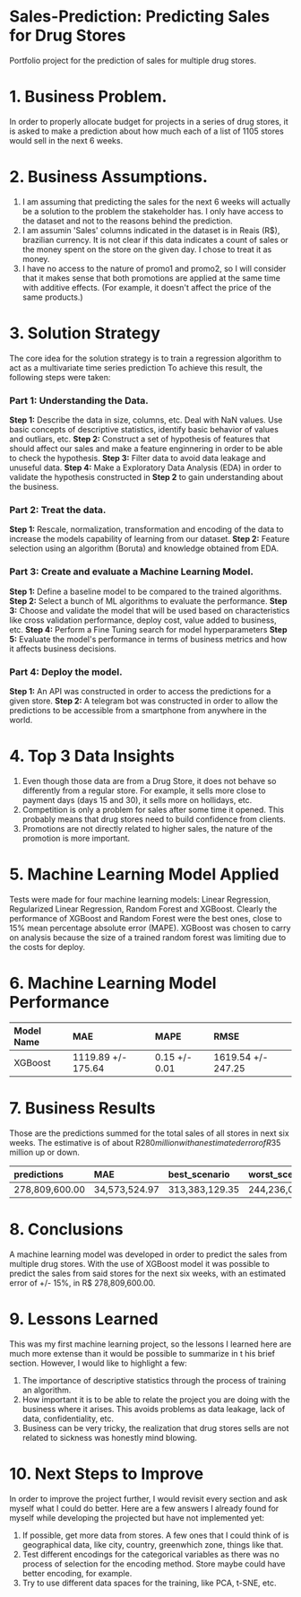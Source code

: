 # Sales-Prediction: Predicting Sales for Drug Stores
Portfolio project for the prediction of sales for multiple drug stores.

# 1. Business Problem.

In order to properly allocate budget for projects in a series of drug stores, it is asked to make a prediction about how much each of a list of 1105 stores would sell in the next 6 weeks.

# 2. Business Assumptions.

1. I am assuming that predicting the sales for the next 6 weeks will actually be a solution to the problem the stakeholder has. I only have access to the dataset and not to the reasons behind the prediction.
2. I am assumin 'Sales' columns indicated in the dataset is in Reais (R$), brazilian currency. It is not clear if this data indicates a count of sales or the money spent on the store on the given day. I chose to treat it as money.
3. I have no access to the nature of promo1 and promo2, so I will consider that it makes sense that both promotions are applied at the same time with additive effects. (For example, it doesn't affect the price of the same products.)

# 3. Solution Strategy

The core idea for the solution strategy is to train a regression algorithm to act as a multivariate time series prediction To achieve this result, the following steps were taken:

### Part 1: Understanding the Data.

<b>Step 1:</b> Describe the data in size, columns, etc. Deal with NaN values. Use basic concepts of descriptive statistics, identify basic behavior of values and outliars, etc. 
<b>Step 2:</b> Construct a set of hypothesis of features that should affect our sales and make a feature enginnering in order to be able to check the hypothesis.
<b>Step 3:</b> Filter data to avoid data leakage and unuseful data.
<b>Step 4:</b> Make a Exploratory Data Analysis (EDA) in order to validate the hypothesis constructed in <b>Step 2</b> to gain understanding about the business.

### Part 2: Treat the data.

<b>Step 1:</b> Rescale, normalization, transformation and encoding of the data to increase the models capability of learning from our dataset.
<b>Step 2:</b> Feature selection using an algorithm (Boruta) and knowledge obtained from EDA.


### Part 3: Create and evaluate a Machine Learning Model.

<b>Step 1:</b> Define a baseline model to be compared to the trained algorithms. 
<b>Step 2:</b> Select a bunch of ML algorithms to evaluate the performance.
<b>Step 3:</b> Choose and validate the model that will be used based on characteristics like cross validation performance, deploy cost, value added to business, etc.
<b>Step 4:</b> Perform a Fine Tuning search for model hyperparameters
<b>Step 5:</b> Evaluate the model's performance in terms of business metrics and how it affects business decisions.

### Part 4: Deploy the model.

<b>Step 1:</b> An API was constructed in order to access the predictions for a given store.
<b>Step 2:</b> A telegram bot was constructed in order to allow the predictions to be accessible from a smartphone from anywhere in the world.

# 4. Top 3 Data Insights

1. Even though those data are from a Drug Store, it does not behave so differently from a regular store. For example, it sells more close to payment days (days 15 and 30), it sells more on hollidays, etc.
2. Competition is only a problem for sales after some time it opened. This probably means that drug stores need to build confidence from clients.
3. Promotions are not directly related to higher sales, the nature of the promotion is more important.

# 5. Machine Learning Model Applied

Tests were made for four machine learning models: Linear Regression, Regularized Linear Regression, Random Forest and XGBoost. Clearly the performance of XGBoost and Random Forest were the best ones, close to 15% mean percentage absolute error (MAPE). XGBoost was chosen to carry on analysis because the size of a trained random forest was limiting due to the costs for deploy.

# 6. Machine Learning Model Performance

| Model Name    | MAE                | MAPE          | RMSE               |
|:--------------|:-------------------|:--------------|:-------------------|
| XGBoost       | 1119.89 +/- 175.64 | 0.15 +/- 0.01 | 1619.54 +/- 247.25 |

# 7. Business Results

Those are the predictions summed for the total sales of all stores in next six weeks. The estimative is of about R$280 million with an estimated error of R$35 million up or down.

| predictions    | MAE                | best_scenario  | worst_scenario |
|:---------------|:-------------------|:---------------|:---------------|
| 278,809,600.00 | 34,573,524.97      | 313,383,129.35 | 244,236,079.40 |

# 8. Conclusions

A machine learning model was developed in order to predict the sales from multiple drug stores. With the use of XGBoost model it was possible to predict the sales from said stores for the next six weeks, with an estimated error of +/- 15%, in R$ 278,809,600.00. 

# 9. Lessons Learned

This was my first machine learning project, so the lessons I learned here are much more extense than it would be possible to summarize in t his brief section. However, I would like to highlight a few:

1. The importance of descriptive statistics through the process of training an algorithm.
2. How important it is to be able to relate the project you are doing with the business where it arises. This avoids problems as data leakage, lack of data, confidentiality, etc.
3. Business can be very tricky, the realization that drug stores sells are not related to sickness was honestly mind blowing.

# 10. Next Steps to Improve

In order to improve the project further, I would revisit every section and ask myself what I could do better. Here are a few answers I already found for myself while developing the projected but have not implemented yet:

1. If possible, get more data from stores. A few ones that I could think of is geographical data, like city, country, greenwhich zone, things like that.
2. Test different encodings for the categorical variables as there was no process of selection for the encoding method. Store maybe could have better encoding, for example.
3. Try to use different data spaces for the training, like PCA, t-SNE, etc.
